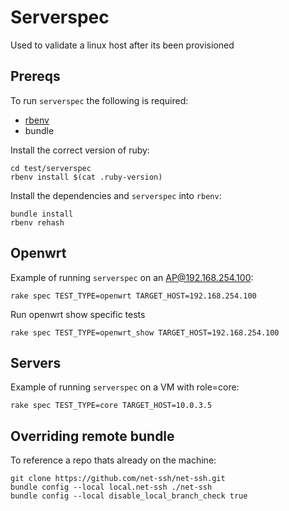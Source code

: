 # Serverspec

Used to validate a linux host after its been provisioned

## Prereqs

To run `serverspec` the following is required:

* [rbenv](https://github.com/rbenv/rbenv)
* bundle

Install the correct version of ruby:

```
cd test/serverspec
rbenv install $(cat .ruby-version)
```

Install the dependencies and `serverspec` into `rbenv`:

```
bundle install
rbenv rehash
```

## Openwrt

Example of running `serverspec` on an AP@192.168.254.100:
```
rake spec TEST_TYPE=openwrt TARGET_HOST=192.168.254.100
```

Run openwrt show specific tests
```
rake spec TEST_TYPE=openwrt_show TARGET_HOST=192.168.254.100
```

## Servers

Example of running `serverspec` on a VM with role=core:

```
rake spec TEST_TYPE=core TARGET_HOST=10.0.3.5
```

## Overriding remote bundle

To reference a repo thats already on the machine:

```
git clone https://github.com/net-ssh/net-ssh.git
bundle config --local local.net-ssh ./net-ssh
bundle config --local disable_local_branch_check true
```
